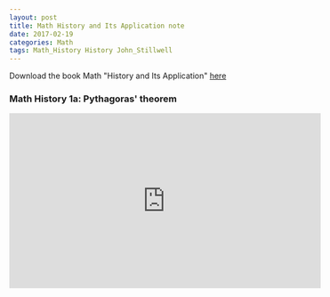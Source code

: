 ```yaml
---
layout: post
title: Math History and Its Application note
date: 2017-02-19
categories: Math
tags: Math_History History John_Stillwell
---
```




Download the book Math "History and Its Application" [here](https://www.google.com/url?sa=t&rct=j&q=&esrc=s&source=web&cd=1&ved=0ahUKEwjdwIDo3JzSAhWk0YMKHVTkDlkQFggaMAA&url=http%3A%2F%2Fwww.kau.edu.sa%2FGetFile.aspx%3Fid%3D188455%26fn%3DMathematics%2520and%2520Its%2520History%2520-%2520%255BMei%2520%255Djohn%2520Stillwell_937.pdf&usg=AFQjCNEGJvI-Sq6NxIKfM0vb2FMFNqPlYA&sig2=uJLHa7cAM7ptMgLmGIxW7Q&bvm=bv.147448319,d.amc) 


### Math History 1a: Pythagoras' theorem

<iframe width="560" height="315" src="https://www.youtube.com/embed/dW8Cy6WrO94?list=PL55C7C83781CF4316" frameborder="0" allowfullscreen></iframe>
